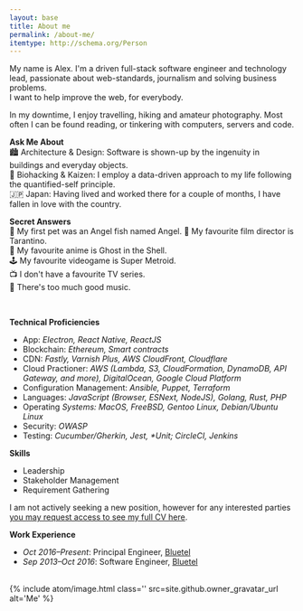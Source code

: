 ```yaml
---
layout: base
title: About me
permalink: /about-me/
itemtype: http://schema.org/Person
---
```


<div class="alex-article">
    <div class="alex-article__main" itemscope="" itemtype="{{ itemtype }}">
        <section class="alex-article__body">
            <p class="delta">
                My name is Alex. I'm a driven full-stack software engineer and technology lead, passionate about web-standards, journalism and solving business problems.<br />
                I want to help improve the web, for everybody.
            </p>
        </section>
        <section class="alex-article__body">
            <p>
                In my downtime, I enjoy travelling, hiking and amateur photography. Most often I can be found reading, or tinkering with computers, servers and code.
            </p>
            <div class="alex-article__pane">
                <p class="alex-article__pane-half iota">
                    <b class="eta">Ask Me About</b><br />
                    🏙 Architecture & Design: Software is shown-up by the ingenuity in buildings and everyday objects.<br />
                    💊 Biohacking & Kaizen: I employ a data-driven approach to my life following the quantified-self principle.<br />
                    🇯🇵 Japan: Having lived and worked there for a couple of months, I have fallen in love with the country.<br />
                </p>
                <p class="alex-article__pane-half iota">
                    <b class="eta">Secret Answers</b><br />
                    🐠 My first pet was an Angel fish named Angel.
                    💼 My favourite film director is Tarantino.<br />
                    👻 My favourite anime is Ghost in the Shell.<br />
                    🕹️ My favourite videogame is Super Metroid.<br />
                    📺 I don't have a favourite TV series.<br />
                    🎵 There's too much good music.<br />
                </p>
            </div>
        </section>
        <br />
        <section class="alex-article__body">
            <p class="eta">
                <b class="eta">Technical Proficiencies</b>
                <ul class="eta">
                    <li>App: <i>Electron, React Native, ReactJS</i></li>
                    <li>Blockchain: <i>Ethereum, Smart contracts</i></li>
                    <li>CDN: <i>Fastly, Varnish Plus, AWS CloudFront, Cloudflare</i></li>
                    <li>Cloud Practioner: <i>AWS (Lambda, S3, CloudFormation, DynamoDB, API Gateway, and more), DigitalOcean, Google Cloud Platform</i></li>
                    <li>Configuration Management: <i>Ansible, Puppet, Terraform</i></li>
                    <li>Languages: <i>JavaScript (Browser, ESNext, NodeJS), Golang, Rust, PHP</i></li>
                    <li>Operating <i>Systems: MacOS, FreeBSD, Gentoo Linux, Debian/Ubuntu Linux</i></li>
                    <li>Security: <i>OWASP</i></li>
                    <li>Testing: <i>Cucumber/Gherkin, Jest, *Unit; CircleCI, Jenkins</i></li>
                </ul>
            </p>
            <p class="eta">
                <b class="eta">Skills</b>
                <ul class="eta">
                    <li>Leadership</li>
                    <li>Stakeholder Management</li>
                    <li>Requirement Gathering</li>
                </ul>
            </p>
        </section>
        <section class="alex-article__body">
            <p class="theta">
                I am not actively seeking a new position, however for any interested parties <a href="https://docs.google.com/document/d/1SlrbctqUQlhBtODC8c12Qft66b8j69jV1CSVcrYqdq0">you may request access to see my full CV here</a>.
            </p>
            <p class="eta">
                <b class="eta">Work Experience</b>
                <ul class="eta">
                    <li><i>Oct 2016–Present</i>: Principal Engineer, <a href="https://www.bluetel.co.uk/">Bluetel</a></li>
                    <li><i>Sep 2013–Oct 2016</i>: Software Engineer, <a href="https://www.bluetel.co.uk/">Bluetel</a></li>
                </ul>
            </p>
        </section>
    </div>
    <div class="alex-article__aside">
        <br />
        {% include atom/image.html
            class=''
            src=site.github.owner_gravatar_url
            alt='Me'
        %}
    </div>
</div>